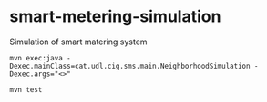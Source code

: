# smart-metering-simulation
Simulation of smart matering system 

```
mvn exec:java -Dexec.mainClass=cat.udl.cig.sms.main.NeighborhoodSimulation -Dexec.args="<>"
```

```
mvn test
```